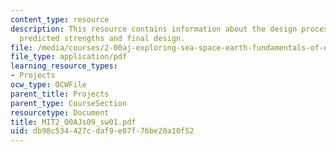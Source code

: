 ```yaml
---
content_type: resource
description: This resource contains information about the design process, failures/improvements,
  predicted strengths and final design.
file: /media/courses/2-00aj-exploring-sea-space-earth-fundamentals-of-engineering-design-spring-2009/db98c534427cdaf9e07f76be20a10f52_MIT2_00AJs09_sw01.pdf
file_type: application/pdf
learning_resource_types:
- Projects
ocw_type: OCWFile
parent_title: Projects
parent_type: CourseSection
resourcetype: Document
title: MIT2_00AJs09_sw01.pdf
uid: db98c534-427c-daf9-e07f-76be20a10f52
---
```

